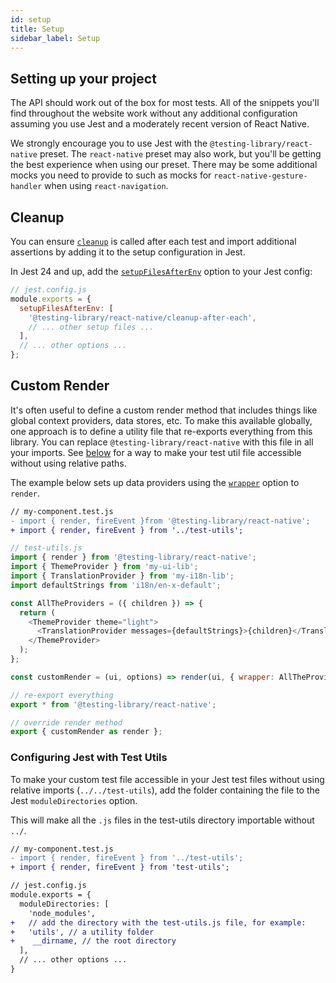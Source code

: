 ```yaml
---
id: setup
title: Setup
sidebar_label: Setup
---
```


## Setting up your project

The API should work out of the box for most tests. All of the snippets you'll find throughout
the website work without any additional configuration assuming you use Jest and a moderately recent
version of React Native.

We strongly encourage you to use Jest with the `@testing-library/react-native` preset. The
`react-native` preset may also work, but you'll be getting the best experience when using our
preset. There may be some additional mocks you need to provide to such as mocks for
`react-native-gesture-handler` when using `react-navigation`.

## Cleanup

You can ensure [`cleanup`](./api-main#cleanup) is called after each test and import additional
assertions by adding it to the setup configuration in Jest.

In Jest 24 and up, add the
[`setupFilesAfterEnv`](https://jestjs.io/docs/en/configuration.html#setupfilesafterenv-array) option
to your Jest config:

```javascript
// jest.config.js
module.exports = {
  setupFilesAfterEnv: [
    '@testing-library/react-native/cleanup-after-each',
    // ... other setup files ...
  ],
  // ... other options ...
};
```

## Custom Render

It's often useful to define a custom render method that includes things like global context
providers, data stores, etc. To make this available globally, one approach is to define a utility
file that re-exports everything from this library. You can replace `@testing-library/react-native` with this
file in all your imports. See [below](#configuring-jest-with-test-utils) for a way to make your test
util file accessible without using relative paths.

The example below sets up data providers using the [`wrapper`](api-main.md#render-options) option to
`render`.

```diff
// my-component.test.js
- import { render, fireEvent }from '@testing-library/react-native';
+ import { render, fireEvent } from '../test-utils';
```

```js
// test-utils.js
import { render } from '@testing-library/react-native';
import { ThemeProvider } from 'my-ui-lib';
import { TranslationProvider } from 'my-i18n-lib';
import defaultStrings from 'i18n/en-x-default';

const AllTheProviders = ({ children }) => {
  return (
    <ThemeProvider theme="light">
      <TranslationProvider messages={defaultStrings}>{children}</TranslationProvider>
    </ThemeProvider>
  );
};

const customRender = (ui, options) => render(ui, { wrapper: AllTheProviders, ...options });

// re-export everything
export * from '@testing-library/react-native';

// override render method
export { customRender as render };
```

### Configuring Jest with Test Utils

To make your custom test file accessible in your Jest test files without using relative imports
(`../../test-utils`), add the folder containing the file to the Jest `moduleDirectories` option.

This will make all the `.js` files in the test-utils directory importable without `../`.

```diff
// my-component.test.js
- import { render, fireEvent } from '../test-utils';
+ import { render, fireEvent } from 'test-utils';
```

```diff
// jest.config.js
module.exports = {
  moduleDirectories: [
    'node_modules',
+   // add the directory with the test-utils.js file, for example:
+   'utils', // a utility folder
+    __dirname, // the root directory
  ],
  // ... other options ...
}
```
